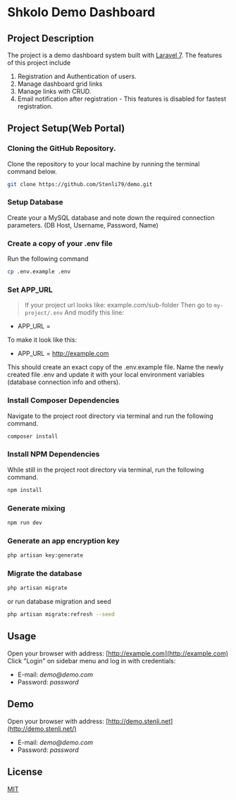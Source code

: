 # Shkolo Demo Dashboard

## Project Description

The project is a demo dashboard system built with [Laravel 7](https://laravel.com). 
The features of this project include
1. Registration and Authentication of users.
2. Manage dashboard grid links
3. Manage links with CRUD.
4. Email notification after registration - This features is disabled for fastest registration.

## Project Setup(Web Portal)

### Cloning the GitHub Repository.

Clone the repository to your local machine by running the terminal command below.

```bash
git clone https://github.com/Stenli79/demo.git
```

### Setup Database

Create your a MySQL database and note down the required connection parameters. (DB Host, Username, Password, Name)

### Create a copy of your .env file

Run the following command

```bash
cp .env.example .env
```

### Set APP_URL

> If your project url looks like: example.com/sub-folder 
Then go to `my-project/.env`
And modify this line:

* APP_URL = 

To make it look like this:

* APP_URL = http://example.com

This should create an exact copy of the .env.example file. Name the newly created file .env and update it with your local environment variables (database connection info and others).

### Install Composer Dependencies

Navigate to the project root directory via terminal and run the following command.

```bash
composer install
```

### Install NPM Dependencies

While still in the project root directory via terminal, run the following command.

```bash
npm install
```
### Generate mixing
```bash
npm run dev
```

### Generate an app encryption key

```bash
php artisan key:generate
```

### Migrate the database

```bash
php artisan migrate
```
or run database migration and seed

```bash
php artisan migrate:refresh --seed
```

## Usage
		
Open your browser with address: [http://example.com](http://example.com)  
Click "Login" on sidebar menu and log in with credentials:

* E-mail: _demo@demo.com_
* Password: _password_
		
## Demo
Open your browser with address: [http://demo.stenli.net](http://demo.stenli.net/) 
		
* E-mail: _demo@demo.com_
* Password: _password_

## License

[MIT](https://choosealicense.com/licenses/mit/)

